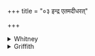 +++
title = "०३ इन्द्र एतमदीधरत्"

+++

<details><summary>Whitney</summary>

### Translation
3. Indra hath maintained this man fixed by a fixed oblation; him may  
Soma bless, and Brahmaṇaspati here.

### Notes
RV. begins *imám índro ad-*, and has, in **d**, *tásmā u* for *ayáṁ ca*.  
TB. (also ĀpśS. xiv. 27. 7, which agrees with it throughout ⌊except  
*bruvan* for *bravan*⌋) has *eṇam* for *etám* in **a**, and *tásmāi devā́  
ádhi bravan* for **c**. ⌊Our **c, d** occurred above, 5. 3 **c, d**.⌋
</details>

<details><summary>Griffith</summary>

This man hath Indra stablished, made secure by constant sacri- fice. Soma, and Brahmanaspati here present bless and comfort him!
</details>
